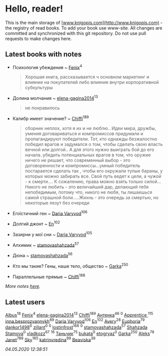 # Hello, reader!
This is the main storage of [www.knigopis.com](http://www.knigopis.com) - the registry of read books.
To add your book use www-site. All changes are committed and synchronized with this git repository.
Do not use pull requests to make changes here.


## Latest books with notes
* Психология убеждения ~ [Fenix](users/111/111367585493471720963-google)<sup>4</sup>
    > Хорошая книга, рассказывается ч основном маркетинг и влияние на покупателей либо влияние внутри корпоративной субкультуры

* Долина молчания ~ [elena-gagina2014](users/208/208969292-yandex)<sup>13</sup>
    > не понравилось

* Калибр имеет значение? ~ [Chiffi](users/105/105831994080785626680-google)<sup>189</sup>
    > сборник неплох, хотя я их  и не люблю.. 
    > Идеи мира, дружбы,  умения договариваться и компромиссов придумали и пропагандируют победители. Тот,  кто однажды безжалостно победил врагов и задумался о том,  чтобы сделать свою власть вечной или долгой.. А для этого нужно выиграть бой до его начала..убедить потенциальных врагов в том, что оружие ничего не решает, что современный выбор - это договоренности и компромиссы...умный победитель постарается сделать так , чтобы его окружали тупые бараны,  у которых можно забирать все.    Свой путь ведет к цели,  а чужой - к смерти....  К сожалению, права можно взять только силой...   Никого не любить - это величайший дар, делающий тебя непобедимым,  потому что, никого не любя,  ты лишаешься самой страшной боли.....Жихнь - это очередь за смертью, но некоторые лезут без очереди

* Егоїстичний ген ~ [Daria Varyvod](users/829/829893410524253-facebook)<sup>106</sup>

* Долгий джонт ~ [En](users/333/333646551-vkontakte)<sup>102</sup>

* Зазирни у мої сни ~ [Daria Varyvod](users/829/829893410524253-facebook)<sup>105</sup>

* Алхимик ~ [stamovashahzada](users/310/310646815-vkontakte)<sup>57</sup>

* Дюна ~ [stamovashahzada](users/310/310646815-vkontakte)<sup>56</sup>

* Кто мы такие? Гены, наше тело, общество ~ [Garka](users/115/115753719718250012620-google)<sup>250</sup>

* Параллельные прямые ~ [Chiffi](users/105/105831994080785626680-google)<sup>188</sup>


_More notes [here](latest_books_with_notes.md)._


## Latest users
[Albus](users/221/2217138517343562098-mailru)<sup>18</sup> 
[Fenix](users/111/111367585493471720963-google)<sup>4</sup> 
[elena-gagina2014](users/208/208969292-yandex)<sup>13</sup> 
[Chiffi](users/105/105831994080785626680-google)<sup>189</sup> 
[Антенка](users/118/118158645037334943900-google)<sup>46</sup> 
[](users/102/102482879989167895792-google)<sup>0</sup> 
[Apprentice ](users/528/52821952-vkontakte)<sup>115</sup> 
[inna.besprozvannykh](users/733/73323849-yandex)<sup>69</sup> 
[Daria Varyvod](users/829/829893410524253-facebook)<sup>106</sup> 
[En](users/333/333646551-vkontakte)<sup>102</sup> 
[Avery](users/567/56734832-yandex)<sup>28</sup> 
[Euphoria](users/106/106304994652616315178-google)<sup>79</sup> 
[dankor1498](users/115/115840544194890627090-google)<sup>0</sup> 
[zillant](users/114/114811718304622529304-google)<sup>0</sup> 
[](users/344/344511630-vkontakte)<sup>0</sup> 
[lostinfrost](users/217/217891524-vkontakte)<sup>166</sup> 
[](users/103/103030034741048415624-google)<sup>0</sup> 
[stamovashahzada](users/310/310646815-vkontakte)<sup>57</sup> 
[Shahzada Stamova](users/799/799658770022584575-mailru)<sup>0</sup> 
[vladkozz](users/572/57239276-vkontakte)<sup>67</sup> 
[](users/153/1537586159620888-facebook)<sup>16</sup> 
[Таньчик](users/209/2096581563762610-facebook)<sup>75</sup> 
[bukata](users/112/112547107035296863393-google)<sup>0</sup> 
[etogryaz](users/430/430334015-vkontakte)<sup>0</sup> 
[Garka](users/115/115753719718250012620-google)<sup>250</sup> 
[Aleks](users/117/117835844513813219393-google)<sup>78</sup> 
[Janet](users/108/108113656204404967440-google)<sup>789</sup> 
[Sky](users/118/118049897850017649660-google)<sup>165</sup> 
[katrinvredina](users/233/2336755-vkontakte)<sup>99</sup> 
[Beaviska](users/102/10202544960024508-facebook)<sup>39</sup> 


_04.05.2020 12:38:51_
